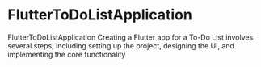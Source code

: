 # FlutterToDoListApplication
FlutterToDoListApplication Creating a Flutter app for a To-Do List involves several steps, including setting up the project, designing the UI, and implementing the core functionality
